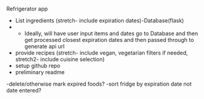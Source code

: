 Refrigerator app

- List ingredients (stretch- include expiration dates)-Database(flask)
- - Ideally, will have user input items and dates go to Database and then get processed closest expiration dates and then passed through to generate api url
- provide recipes (stretch- include vegan, vegetarian filters if needed, stretch2- include cuisine selection)
- setup github repo
- preliminary readme

-delete/otherwise mark expired foods?
-sort fridge by expiration date not date entered? 


